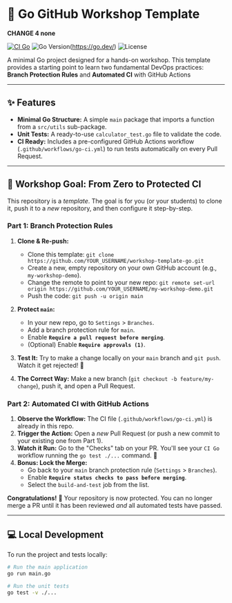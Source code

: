 # 🚀 Go GitHub Workshop Template

**CHANGE 4 none**

[![CI Go](https://img.shields.io/badge/CI_GO-Github_Actions-orange)](https://github.com/ClemNTTS/workshop-template-go)
![Go Version](https://img.shields.io/badge/Go-1.23-blue.svg)(https://go.dev/)
![License](https://img.shields.io/badge/License-MIT-green.svg)

A minimal Go project designed for a hands-on workshop. This template provides a starting point to learn two fundamental DevOps practices: **Branch Protection Rules** and **Automated CI** with GitHub Actions

---

## ✨ Features

- **Minimal Go Structure:** A simple `main` package that imports a function from a `src/utils` sub-package.
- **Unit Tests:** A ready-to-use `calculator_test.go` file to validate the code.
- **CI Ready:** Includes a pre-configured GitHub Actions workflow (`.github/workflows/go-ci.yml`) to run tests automatically on every Pull Request.

---

## 🎯 Workshop Goal: From Zero to Protected CI

This repository is a _template_. The goal is for you (or your students) to clone it, push it to a _new_ repository, and then configure it step-by-step.

### Part 1: Branch Protection Rules

1.  **Clone & Re-push:**

    - Clone this template: `git clone https://github.com/YOUR_USERNAME/workshop-template-go.git`
    - Create a new, empty repository on your own GitHub account (e.g., `my-workshop-demo`).
    - Change the remote to point to your new repo: `git remote set-url origin https://github.com/YOUR_USERNAME/my-workshop-demo.git`
    - Push the code: `git push -u origin main`

2.  **Protect `main`:**

    - In your new repo, go to `Settings` > `Branches`.
    - Add a branch protection rule for `main`.
    - Enable **`Require a pull request before merging`**.
    - (Optional) Enable **`Require approvals (1)`**.

3.  **Test It:** Try to make a change locally on your `main` branch and `git push`. Watch it get rejected! 🚫

4.  **The Correct Way:** Make a new branch (`git checkout -b feature/my-change`), push it, and open a Pull Request.

### Part 2: Automated CI with GitHub Actions

1.  **Observe the Workflow:** The CI file (`.github/workflows/go-ci.yml`) is already in this repo.
2.  **Trigger the Action:** Open a _new_ Pull Request (or push a new commit to your existing one from Part 1).
3.  **Watch it Run:** Go to the "Checks" tab on your PR. You'll see your `CI Go` workflow running the `go test ./...` command. 🤖
4.  **Bonus: Lock the Merge:**
    - Go back to your `main` branch protection rule (`Settings` > `Branches`).
    - Enable **`Require status checks to pass before merging`**.
    - Select the `build-and-test` job from the list.

**Congratulations!** 🎉 Your repository is now protected. You can no longer merge a PR until it has been reviewed _and_ all automated tests have passed.

---

## 💻 Local Development

To run the project and tests locally:

```bash
# Run the main application
go run main.go

# Run the unit tests
go test -v ./...
```
